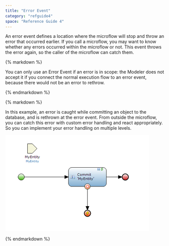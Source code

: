 ```yaml
---
title: "Error Event"
category: "refguide4"
space: "Reference Guide 4"
---
```

An error event defines a location where the microflow will stop and throw an error that occurred earlier. If you call a microflow, you may want to know whether any errors occurred within the microflow or not. This event throws the error again, so the caller of the microflow can catch them.

<div class="alert alert-warning">{% markdown %}

You can only use an Error Event if an error is in scope: the Modeler does not accept it if you connect the normal execution flow to an error event, because there would not be an error to rethrow.

{% endmarkdown %}</div><div class="alert alert-info">{% markdown %}

In this example, an error is caught while committing an object to the database, and is rethrown at the error event. From outside the microflow, you can catch this error with custom error handling and react appropriately. So you can implement your error handling on multiple levels.

![](attachments/4194311/4325386.png)

{% endmarkdown %}</div>